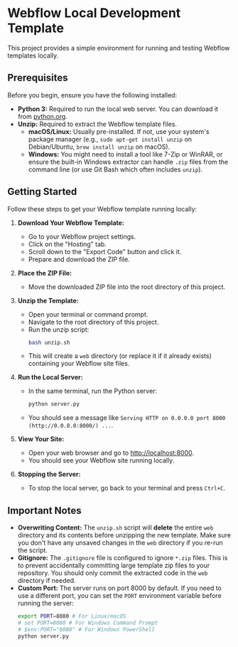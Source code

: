 # Webflow Local Development Template

This project provides a simple environment for running and testing Webflow templates locally.

## Prerequisites

Before you begin, ensure you have the following installed:

*   **Python 3:** Required to run the local web server. You can download it from [python.org](https://www.python.org/).
*   **Unzip:** Required to extract the Webflow template files.
    *   **macOS/Linux:** Usually pre-installed. If not, use your system's package manager (e.g., `sudo apt-get install unzip` on Debian/Ubuntu, `brew install unzip` on macOS).
    *   **Windows:** You might need to install a tool like 7-Zip or WinRAR, or ensure the built-in Windows extractor can handle `.zip` files from the command line (or use Git Bash which often includes `unzip`).

## Getting Started

Follow these steps to get your Webflow template running locally:

1.  **Download Your Webflow Template:**
    *   Go to your Webflow project settings.
    *   Click on the "Hosting" tab.
    *   Scroll down to the "Export Code" button and click it.
    *   Prepare and download the ZIP file.

2.  **Place the ZIP File:**
    *   Move the downloaded ZIP file into the root directory of this project.

3.  **Unzip the Template:**
    *   Open your terminal or command prompt.
    *   Navigate to the root directory of this project.
    *   Run the unzip script:
        ```bash
        bash unzip.sh
        ```
    *   This will create a `web` directory (or replace it if it already exists) containing your Webflow site files.

4.  **Run the Local Server:**
    *   In the same terminal, run the Python server:
        ```bash
        python server.py
        ```
    *   You should see a message like `Serving HTTP on 0.0.0.0 port 8000 (http://0.0.0.0:8000/) ...`.

5.  **View Your Site:**
    *   Open your web browser and go to [http://localhost:8000](http://localhost:8000).
    *   You should see your Webflow site running locally.

6.  **Stopping the Server:**
    *   To stop the local server, go back to your terminal and press `Ctrl+C`.

## Important Notes

*   **Overwriting Content:** The `unzip.sh` script will **delete** the entire `web` directory and its contents before unzipping the new template. Make sure you don't have any unsaved changes in the `web` directory if you re-run the script.
*   **Gitignore:** The `.gitignore` file is configured to ignore `*.zip` files. This is to prevent accidentally committing large template zip files to your repository. You should only commit the extracted code in the `web` directory if needed.
*   **Custom Port:** The server runs on port 8000 by default. If you need to use a different port, you can set the `PORT` environment variable before running the server:
    ```bash
    export PORT=8080 # For Linux/macOS
    # set PORT=8080 # For Windows Command Prompt
    # $env:PORT="8080" # For Windows PowerShell
    python server.py
    ```
